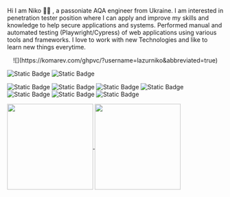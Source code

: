 Hi I am Niko 💇‍♂️ , a passoniate AQA engineer from Ukraine. I am interested in penetration tester position where I can apply and improve my skills and knowledge to help secure applications and systems. Performed manual and automated testing (Playwright/Cypress) of web applications using various tools and frameworks. I love to work with new Technologies and like to learn new things everytime.

<p align="center">
 ![](https://komarev.com/ghpvc/?username=lazurniko&abbreviated=true)
</p>

![Static Badge](https://img.shields.io/badge/Niko_Lazur-%230A66C2?style=social&logo=linkedin&logoColor=%230A66C2&labelColor=%23ffffff&color=blue)
![Static Badge](https://img.shields.io/badge/lazur.niko@gmail.com-%23EA4335?style=social&logo=gmail&logoColor=%23EA4335&labelColor=black)

![Static Badge](https://img.shields.io/badge/Javascript-%23F7DF1E?&style=for-the-badge&logo=javascript&logoColor=%23F7DF1E&labelColor=%23787777)
![Static Badge](https://img.shields.io/badge/Playwright-%232EAD33?&style=for-the-badge&logo=playwright&logoColor=%232EAD33&labelColor=white)
![Static Badge](https://img.shields.io/badge/Postman-%23ffffff?&style=for-the-badge&logo=postman&logoColor=%23FF6C37&labelColor=%23ffffff&&color=%23FF6C37)
![Static Badge](https://img.shields.io/badge/Cypress-%2369D3A7?&style=for-the-badge&logo=cypress&logoColor=%23557C94&labelColor=%23ffffff&color=%23557C94)
![Static Badge](https://img.shields.io/badge/Kali_Linux-black?&style=for-the-badge&logo=kalilinux&logoColor=%23557C94&labelColor=%23ffffff&color=%23363636)
![Static Badge](https://img.shields.io/badge/Burp_Suite-%23ffffff?&style=for-the-badge&logo=portswigger&logoColor=%23FF6633&labelColor=%23ffffff&&color=%23FF6633)
![Static Badge](https://img.shields.io/badge/Metasploit-%236D4C9F?&style=for-the-badge&logo=monster&logoColor=%230c3cfa&labelColor=%23ffffff&color=blue)



<a href="https://github.com/lazurniko/github-readme-stats">
  <img height=200 align="center" src="https://github-readme-stats.vercel.app/api?username=lazurniko&rank_icon=github&theme=gotham" />
</a>
<a href="https://github.com/lazurniko/convoychat">
  <img height=200 align="center" src="https://github-readme-stats.vercel.app/api/top-langs?username=lazurniko&layout=compact&langs_count=8&card_width=320&theme=gotham" />
</a>


